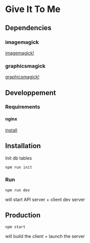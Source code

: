 # Give It To Me

## Dependencies

### imagemagick

[imagemagick!](http://www.imagemagick.org)

### graphicsmagick

[graphicsmagick!](http://www.graphicsmagick.org/)

## Developpement

### Requirements

#### nginx

[install](https://www.nginx.com/)

## Installation

Init db tables

```
npm run init
```

### Run

```
npm run dev
```

will start API server + client dev server

## Production

```
npm start
```

will build the client + launch the server
